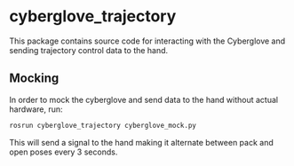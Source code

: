 # cyberglove_trajectory

This package contains source code for interacting with the Cyberglove and sending trajectory control data to the hand.

## Mocking

In order to mock the cyberglove and send data to the hand without actual hardware, run:

```sh
rosrun cyberglove_trajectory cyberglove_mock.py
```

This will send a signal to the hand making it alternate between pack and open poses every 3 seconds.
